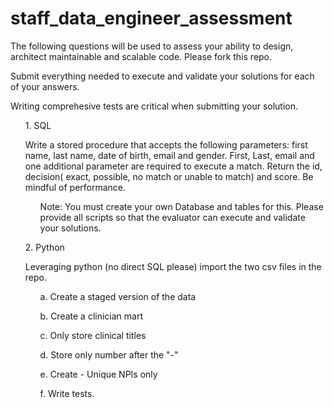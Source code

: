 # staff_data_engineer_assessment

The following questions will be used to assess your ability to design, architect maintainable and scalable code.   Please fork this repo.

Submit everything needed to execute and validate your solutions for each of your answers.

Writing comprehesive tests are critical when submitting your solution.

<ol>1.  SQL</ol>

<ul>Write a stored procedure that accepts the following parameters:  first name, last name, date of birth, email and gender.  First, Last, email and one additional parameter are required to execute a match.  Return the id, decision( exact, possible, no match or unable to match) and score.   Be mindful of performance.</br>

<ul>Note:  You must create your own Database and tables for this.  Please provide all scripts so that the evaluator can execute and validate your solutions.</ul></ul> 


<ol>2.  Python</ol>

<ul>Leveraging python (no direct SQL please) import the two csv files in the repo.</br>
		<ul>a. Create a staged version of the data</ul>
		<ul>b. Create a clinician mart</ul>
		<ul>c. Only store clinical titles </ul>
		<ul>d. Store only number after the "-"</ul>
		<ul>e. Create - Unique NPIs only</ul>
    <ul>f. Write tests.</ul>
</ul>
